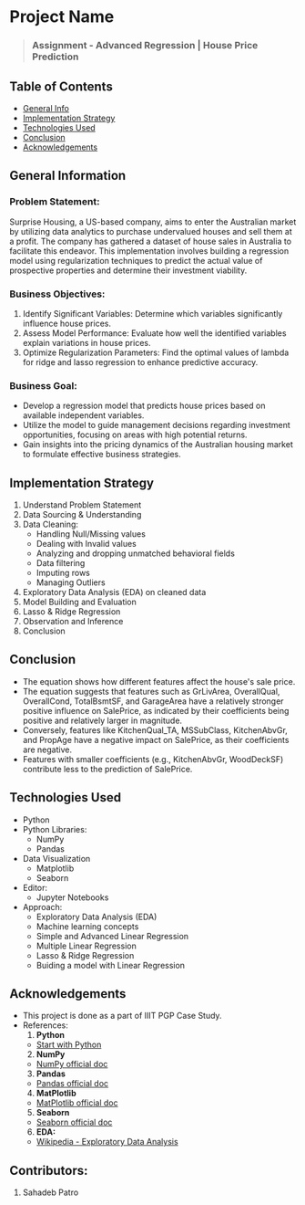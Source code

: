 # Project Name
> ### **Assignment - Advanced Regression | House Price Prediction**


## Table of Contents
* [General Info](#general-information)
* [Implementation Strategy](#implementation-strategy)
* [Technologies Used](#technologies-used)
* [Conclusion](#conclusion)
* [Acknowledgements](#acknowledgements)


## General Information
### Problem Statement:
Surprise Housing, a US-based company, aims to enter the Australian market by utilizing data analytics to purchase undervalued houses and sell them at a profit. The company has gathered a dataset of house sales in Australia to facilitate this endeavor. This implementation involves building a regression model using regularization techniques to predict the actual value of prospective properties and determine their investment viability.

### Business Objectives:
1. Identify Significant Variables: Determine which variables significantly influence house prices.
2. Assess Model Performance: Evaluate how well the identified variables explain variations in house prices.
3. Optimize Regularization Parameters: Find the optimal values of lambda for ridge and lasso regression to enhance predictive accuracy.

### Business Goal:
- Develop a regression model that predicts house prices based on available independent variables.
- Utilize the model to guide management decisions regarding investment opportunities, focusing on areas with high potential returns.
- Gain insights into the pricing dynamics of the Australian housing market to formulate effective business strategies.

## Implementation Strategy
1. Understand Problem Statement
2. Data Sourcing & Understanding
3. Data Cleaning:
   - Handling Null/Missing values
   - Dealing with Invalid values
   - Analyzing and dropping unmatched behavioral fields
   - Data filtering
   - Imputing rows
   - Managing Outliers
4. Exploratory Data Analysis (EDA) on cleaned data
5. Model Building and Evaluation
6. Lasso & Ridge Regression
7. Observation and Inference
8. Conclusion


## Conclusion
- The equation shows how different features affect the house's sale price.
- The equation suggests that features such as GrLivArea, OverallQual, OverallCond, TotalBsmtSF, and GarageArea have a relatively stronger positive influence on SalePrice, as indicated by their coefficients being positive and relatively larger in magnitude.
- Conversely, features like KitchenQual_TA, MSSubClass, KitchenAbvGr, and PropAge have a negative impact on SalePrice, as their coefficients are negative.
- Features with smaller coefficients (e.g., KitchenAbvGr, WoodDeckSF) contribute less to the prediction of SalePrice.


## Technologies Used
- Python
- Python Libraries:
    - NumPy
    - Pandas
- Data Visualization
    - Matplotlib
    - Seaborn
- Editor:
    - Jupyter Notebooks
- Approach:
    - Exploratory Data Analysis (EDA)
    - Machine learning concepts
    - Simple and Advanced Linear Regression
    - Multiple Linear Regression
    - Lasso & Ridge Regression
    - Buiding a model with Linear Regression


## Acknowledgements

- This project is done as a part of IIIT PGP Case Study.
- References:
    1. **Python**
    - [Start with Python](https://www.python.org/)
    2. **NumPy**
    - [NumPy official doc](https://numpy.org/doc/stable/)
    3. **Pandas**
    - [Pandas official doc](https://pandas.pydata.org/pandas-docs/stable/)
    4. **MatPlotlib**
    - [MatPlotlib official doc](https://matplotlib.org/stable/users/index.html)
    5. **Seaborn**
    - [Seaborn official doc](https://seaborn.pydata.org/)
    6. **EDA:**
    - [Wikipedia - Exploratory Data Analysis](https://en.wikipedia.org/wiki/Exploratory_data_analysis)


## Contributors:
1. Sahadeb Patro
